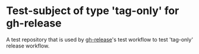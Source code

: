 # Test-subject of type 'tag-only' for gh-release

A test repository that is used by [gh-release](https://github.com/kattecon/gh-release)'s test workflow to test 'tag-only' release workflow.
